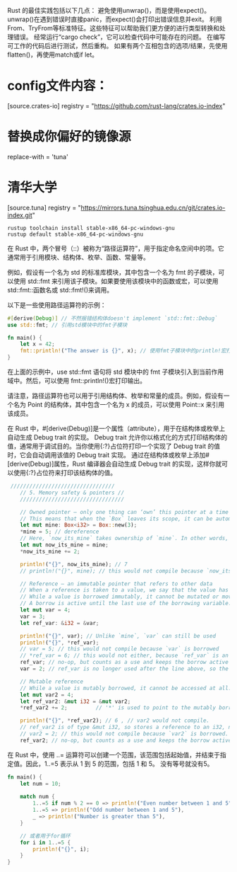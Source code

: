 Rust 的最佳实践包括以下几点：
避免使用unwrap()，而是使用expect()。unwrap()在遇到错误时直接panic，而expect()会打印出错误信息并exit。
利用From、TryFrom等标准特征。这些特征可以帮助我们更方便的进行类型转换和处理错误。
经常运行“cargo check”，它可以检查代码中可能存在的问题。
在编写可工作的代码后进行测试，然后重构。
如果有两个互相包含的选项/结果，先使用flatten()，再使用match或if let。

# config文件内容：
[source.crates-io]
registry = "https://github.com/rust-lang/crates.io-index"
# 替换成你偏好的镜像源
replace-with = 'tuna'
# 清华大学
[source.tuna]
registry = "https://mirrors.tuna.tsinghua.edu.cn/git/crates.io-index.git"

```shell
rustup toolchain install stable-x86_64-pc-windows-gnu
rustup default stable-x86_64-pc-windows-gnu
```

在 Rust 中，两个冒号（::）被称为“路径运算符”，用于指定命名空间中的项。它通常用于引用模块、结构体、枚举、函数、常量等。

例如，假设有一个名为 std 的标准库模块，其中包含一个名为 fmt 的子模块，可以使用 std::fmt 来引用该子模块。如果要使用该模块中的函数或宏，可以使用 std::fmt::函数名或 std::fmt!()来调用。

以下是一些使用路径运算符的示例：

```rust
#[derive(Debug)] // 不然报错结构体doesn't implement `std::fmt::Debug`
use std::fmt; // 引用std模块中的fmt子模块

fn main() {
    let x = 42;
    fmt::println!("The answer is {}", x); // 使用fmt子模块中的println!宏打印输出
}
```

在上面的示例中，use std::fmt 语句将 std 模块中的 fmt 子模块引入到当前作用域中。然后，可以使用 fmt::println!()宏打印输出。

请注意，路径运算符也可以用于引用结构体、枚举和常量的成员。例如，假设有一个名为 Point 的结构体，其中包含一个名为 x 的成员，可以使用 Point::x 来引用该成员。

在 Rust 中，#[derive(Debug)]是一个属性（attribute），用于在结构体或枚举上自动生成 Debug trait 的实现。
Debug trait 允许你以格式化的方式打印结构体的值，通常用于调试目的。当你使用{:?}占位符打印一个实现了 Debug trait 的值时，它会自动调用该值的 Debug trait 实现。
通过在结构体或枚举上添加#[derive(Debug)]属性，Rust 编译器会自动生成 Debug trait 的实现，这样你就可以使用{:?}占位符来打印该结构体的值。

```rust
 /////////////////////////////////
    // 5. Memory safety & pointers //
    /////////////////////////////////

    // Owned pointer – only one thing can ‘own’ this pointer at a time
    // This means that when the `Box` leaves its scope, it can be automatically deallocated safely.
    let mut mine: Box<i32> = Box::new(3);
    *mine = 5; // dereference
    // Here, `now_its_mine` takes ownership of `mine`. In other words, `mine` is moved.
    let mut now_its_mine = mine;
    *now_its_mine += 2;

    println!("{}", now_its_mine); // 7
    // println!("{}", mine); // this would not compile because `now_its_mine` now owns the pointer

    // Reference – an immutable pointer that refers to other data
    // When a reference is taken to a value, we say that the value has been ‘borrowed’.
    // While a value is borrowed immutably, it cannot be mutated or moved.
    // A borrow is active until the last use of the borrowing variable.
    let mut var = 4;
    var = 3;
    let ref_var: &i32 = &var;

    println!("{}", var); // Unlike `mine`, `var` can still be used
    println!("{}", *ref_var);
    // var = 5; // this would not compile because `var` is borrowed
    // *ref_var = 6; // this would not either, because `ref_var` is an immutable reference
    ref_var; // no-op, but counts as a use and keeps the borrow active
    var = 2; // ref_var is no longer used after the line above, so the borrow has ended

    // Mutable reference
    // While a value is mutably borrowed, it cannot be accessed at all.
    let mut var2 = 4;
    let ref_var2: &mut i32 = &mut var2;
    *ref_var2 += 2;         // '*' is used to point to the mutably borrowed var2

    println!("{}", *ref_var2); // 6 , // var2 would not compile.
    // ref_var2 is of type &mut i32, so stores a reference to an i32, not the value.
    // var2 = 2; // this would not compile because `var2` is borrowed.
    ref_var2; // no-op, but counts as a use and keeps the borrow active until here
```



在 Rust 中，使用 ..= 运算符可以创建一个范围，该范围包括起始值，并结束于指定值。因此，1..=5 表示从 1 到 5 的范围，包括 1 和 5。 没有等号就没有5。
```rust
fn main() {  
    let num = 10;  
  
    match num {  
        1..=5 if num % 2 == 0 => println!("Even number between 1 and 5"),  
        1..=5 => println!("Odd number between 1 and 5"),  
        _ => println!("Number is greater than 5"),  
    }  

    // 或者用于for循环
    for i in 1..=5 {  
        println!("{}", i);  
    }
}
```